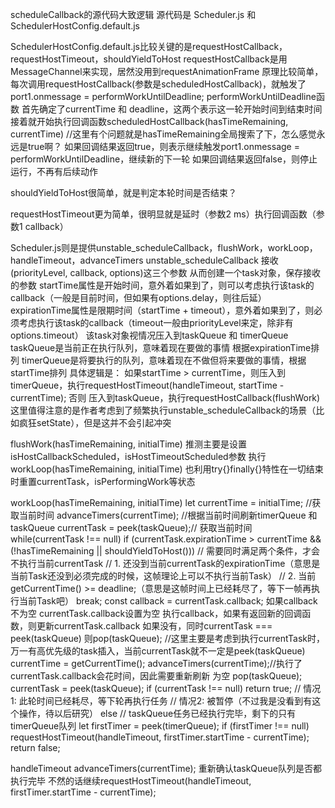 scheduleCallback的源代码大致逻辑
源代码是 Scheduler.js 和 SchedulerHostConfig.default.js

SchedulerHostConfig.default.js比较关键的是requestHostCallback，requestHostTimeout，shouldYieldToHost
requestHostCallback是用MessageChannel来实现，居然没用到requestAnimationFrame
原理比较简单，每次调用requestHostCallback(参数是scheduledHostCallback)，就触发了port1.onmessage = performWorkUntilDeadline;
performWorkUntilDeadline函数 首先确定了currentTime 和 deadline，这两个表示这一轮开始时间到结束时间
接着就开始执行回调函数scheduledHostCallback(hasTimeRemaining, currentTime) //这里有个问题就是hasTimeRemaining全局搜索了下，怎么感觉永远是true啊？
如果回调结果返回true，则表示继续触发port1.onmessage = performWorkUntilDeadline，继续新的下一轮
如果回调结果返回false，则停止运行，不再有后续动作

shouldYieldToHost很简单，就是判定本轮时间是否结束？

requestHostTimeout更为简单，很明显就是延时（参数2 ms）执行回调函数（参数1 callback）

Scheduler.js则是提供unstable_scheduleCallback，flushWork，workLoop，handleTimeout，advanceTimers
unstable_scheduleCallback 接收(priorityLevel, callback, options)这三个参数
从而创建一个task对象，保存接收的参数
 startTime属性是开始时间，意外着如果到了，则可以考虑执行该task的callback（一般是目前时间，但如果有options.delay，则往后延）
 expirationTime属性是限期时间（startTime + timeout），意外着如果到了，则必须考虑执行该task的callback（timeout一般由priorityLevel来定，除非有options.timeout）
该task对象视情况压入到taskQueue 和 timerQueue
taskQueue是当前正在执行队列，意味着现在要做的事情 根据expirationTime排列
timerQueue是将要执行的队列，意味着现在不做但将来要做的事情，根据startTime排列
具体逻辑是：
如果startTime > currentTime，则压入到timerQueue，执行requestHostTimeout(handleTimeout, startTime - currentTime);
否则 压入到taskQueue，执行requestHostCallback(flushWork)
这里值得注意的是作者考虑到了频繁执行unstable_scheduleCallback的场景（比如疯狂setState），但是这并不会引起冲突

flushWork(hasTimeRemaining, initialTime)
  推测主要是设置isHostCallbackScheduled，isHostTimeoutScheduled参数
  执行workLoop(hasTimeRemaining, initialTime)
  也利用try{}finally{}特性在一切结束时重置currentTask，isPerformingWork等状态

workLoop(hasTimeRemaining, initialTime)
  let currentTime = initialTime; //获取当前时间
  advanceTimers(currentTime); //根据当前时间刷新timerQueue 和 taskQueue
  currentTask = peek(taskQueue);// 获取当前时间
  while(currentTask !== null)
    if (currentTask.expirationTime > currentTime && (!hasTimeRemaining || shouldYieldToHost()))
      // 需要同时满足两个条件，才会不执行当前currentTask
      // 1. 还没到当前currentTask的expirationTime（意思是当前Task还没到必须完成的时候，这帧理论上可以不执行当前Task）
      // 2. 当前getCurrentTime() >= deadline;（意思是这帧时间上已经耗尽了，等下一帧再执行当前Task吧）
      break;
    const callback = currentTask.callback;
    如果callback不为空
      currentTask.callback设置为空
      执行callback，如果有返回新的回调函数，则更新currentTask.callback
      如果没有，同时currentTask === peek(taskQueue) 则pop(taskQueue);
      //这里主要是考虑到执行currentTask时，万一有高优先级的task插入，当前currentTask就不一定是peek(taskQueue)
      currentTime = getCurrentTime();
      advanceTimers(currentTime);//执行了currentTask.callback会花时间，因此需要重新刷新
    为空
      pop(taskQueue);
    currentTask = peek(taskQueue);
  if (currentTask !== null)
    return true;
    // 情况1: 此轮时间已经耗尽，等下轮再执行任务
    // 情况2: 被暂停（不过我是没看到有这个操作，待以后研究）
  else
    // taskQueue任务已经执行完毕，剩下的只有timerQueue队列
    let firstTimer = peek(timerQueue);
    if (firstTimer !== null)
      requestHostTimeout(handleTimeout, firstTimer.startTime - currentTime);
    return false;

handleTimeout
  advanceTimers(currentTime);
  重新确认taskQueue队列是否都执行完毕
  不然的话继续requestHostTimeout(handleTimeout, firstTimer.startTime - currentTime);

